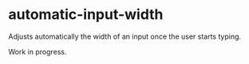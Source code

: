 # automatic-input-width

Adjusts automatically the width of an input once the user starts typing.

Work in progress.
